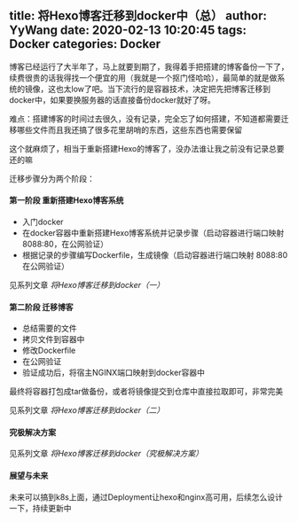 title: 将Hexo博客迁移到docker中（总）
author: YyWang
date: 2020-02-13 10:20:45
tags: Docker
categories: Docker
---
博客已经运行了大半年了，马上就要到期了，我得着手把搭建的博客备份一下了，续费很贵的话我得找一个便宜的用（我就是一个抠门怪哈哈），最简单的就是做系统的镜像，这也太low了吧。当下流行的是容器技术，决定把先把博客迁移到docker中，如果要换服务器的话直接备份docker就好了呀。

难点：搭建博客的时间过去很久，没有记录，完全忘了如何搭建，不知道都需要迁移哪些文件而且我还搞了很多花里胡哨的东西，这些东西也需要保留

这个就麻烦了，相当于重新搭建Hexo的博客了，没办法谁让我之前没有记录总要还的嘛

迁移步骤分为两个阶段：

#### 第一阶段 重新搭建Hexo博客系统

* 入门docker
* 在docker容器中重新搭建Hexo博客系统并记录步骤（启动容器进行端口映射 8088:80，在公网验证）
* 根据记录的步骤编写Dockerfile，生成镜像（启动容器进行端口映射 8088:80 在公网验证）

见系列文章 *将Hexo博客迁移到docker（一）*

#### 第二阶段 迁移博客 

* 总结需要的文件
* 拷贝文件到容器中
* 修改Dockerfile
* 在公网验证
* 验证成功后，将宿主NGINX端口映射到docker容器中

最终将容器打包成tar做备份，或者将镜像提交到仓库中直接拉取即可，非常完美

见系列文章 *将Hexo博客迁移到docker（二）*

#### 究极解决方案

见系列文章 *将Hexo博客迁移到docker（究极解决方案）*

#### 展望与未来

未来可以搞到k8s上面，通过Deployment让hexo和nginx高可用，后续怎么设计一下，持续更新中

